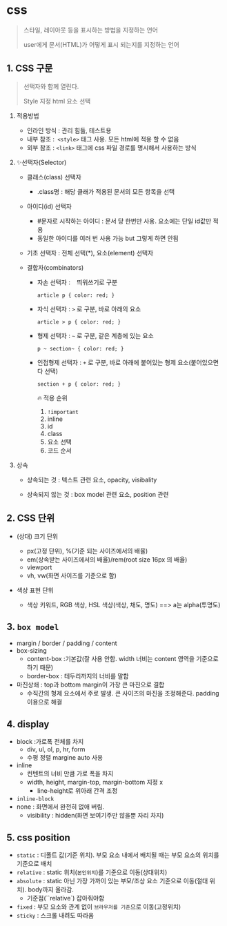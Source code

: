 # css

> 스타일, 레이아웃 등을 표시하는 방법을 지정하는 언어
>
> user에게 문서(HTML)가 어떻게 표시 되는지를 지정하는 언어



## 1. CSS 구문

> 선택자와 함께 열린다.
>
> Style 지정 html 요소 선택

1. 적용방법

   - 인라인 방식 : 관리 힘듦, 테스트용
   - 내부 참조 :` <style>` 태그 사용. 모든 html에 적용 할 수 없음
   - 외부 참조 : `<link>` 태그에 css 파일 경로를 명시해서 사용하는 방식



2. ✨선택자(Selector)

   - 클래스(class) 선택자

     - .class명 : 해당 클래가 적용된 문서의 모든 항목을 선택

     

   - 아이디(id) 선택자

     - #문자로 시작하는 아이디 : 문서 당 한번만 사용. 요소에는 단일 id값만 적용
     - 동일한 아이디를 여러 번 사용 가능 but 그렇게 하면 안됨

   

   - 기초 선택자 : 전체 선택(*), 요소(element) 선택자

   

   - 결합자(combinators)

     - 자손 선택자 : ` ` 띄워쓰기로 구분

       `article p { color: red; }`

     - 자식 선택자 : `>` 로 구분, 바로 아래의 요소

       `article > p { color: red; }`

     - 형제 선택자 : `~` 로 구분, 같은 계층에 있는 요소

       `p ~ section~ { color: red; }`

     - 인접형제 선택자 : `+` 로 구분, 바로 아래에 붙어있는 형제 요소(붙어있으면 다 선택)

       `section + p { color: red; }`

       🔥 적용 순위

       1. `!important`
       2. inline
       3. id 
       4. class
       5. 요소 선택
       6. 코드 순서



3. 상속

   - 상속되는 것 :  텍스트 관련 요소, opacity, visibality

   - 상속되지 않는 것 : box model 관련 요소, position 관련





## 2. CSS 단위

- (상대) 크기 단위
  - px(고정 단위), %(기준 되는 사이즈에서의 배율)
  - em(상속받는 사이즈에서의 배율)/rem(root size 16px 의 배율) 
  - viewport
  - vh, vw(화면 사이즈를 기준으로 함)
  



- 색상 표현 단위

  - 색상 키워드, RGB 색상, HSL 색상(색상, 채도, 명도) ==> a는 alpha(투명도)

  

## 3. **`box model`**

- margin / border / padding / content
- box-sizing
  - content-box :기본값(잘 사용 안함. width 너비는 content 영역을 기준으로 하기 때문)
  - border-box : 테두리까지의 너비를 말함
- 마진상쇄 : top과 bottom margin이 가장 큰 마진으로 결합
  - 수직간의 형제 요소에서 주로 발생. 큰 사이즈의 마진을 조정해준다. padding 이용으로 해결



## 4. display

- block :가로폭 전체를 차지
  - div, ul, ol, p, hr, form
  - 수평 정렬 margine auto 사용
- inline
  - 컨텐트의 너비 만큼 가로 폭을 차지
  - width, height, margin-top, margin-bottom 지정 x
    - line-height로 위아래 간격 조정
- `inline-block`
- none : 화면에서 완전히 없애 버림.
  - visibility : hidden(화면 보여기주만 않을뿐 자리 차지)



## 5. css position

- `static` : 디폴트 값(기준 위치). 부모 요소 내에서 배치될 때는 부모 요소의 위치를 기준으로 배치
- `relative` : static 위치(``본인위치``)를 기준으로 이동(상대위치)
- `absolute` : static 아닌 가장 가까이 있는 부모/조상 요소 기준으로 이동(절대 위치). body까지 올라감.  
  - 기준점(``relative`) 잡아줘야함
- `fixed` :  부모 요소와 관계 없이 `브라우저를 기준`으로 이동(고정위치)
- `sticky` : 스크롤 내려도 따라옴